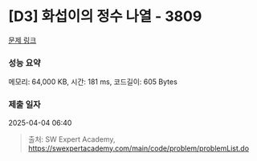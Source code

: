 # [D3] 화섭이의 정수 나열 - 3809 

[문제 링크](https://swexpertacademy.com/main/code/problem/problemDetail.do?contestProbId=AWHz7xD6A20DFAVB) 

### 성능 요약

메모리: 64,000 KB, 시간: 181 ms, 코드길이: 605 Bytes

### 제출 일자

2025-04-04 06:40



> 출처: SW Expert Academy, https://swexpertacademy.com/main/code/problem/problemList.do